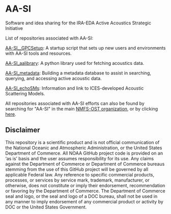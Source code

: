 # AA-SI
Software and idea sharing for the IRA-EDA Active Acoustics Strategic Initiative

List of repositories associated with AA-SI:

[AA-SI__GPCSetup](https://github.com/nmfs-ost/AA-SI_GPCSetup): A startup script that sets up new users and environments with AA-SI tools and resources.

[AA-SI_aalibrary](https://github.com/nmfs-ost/AA-SI_aalibrary): A python library used for fetching acoustics data.

[AA-SI_metadata](https://github.com/nmfs-ost/AA-SI_metadata): Building a metadata database to assist in searching, querying, and accessing active acoustic data.

[AA-SI_echoSMs](https://github.com/nmfs-ost/AA-SI_echoSMs): Information and link to ICES-developed Acoustic Scattering Models.

All repositories associated with AA-SI efforts can also be found by searching for "AA-SI" in the main [NMFS-OST organization](https://github.com/nmfs-ost), or by clicking [here](https://github.com/orgs/nmfs-ost/repositories?q=AA).


## Disclaimer
This repository is a scientific product and is not official communication of the National Oceanic and Atmospheric Administration, or the United States Department of Commerce. All NOAA GitHub project code is provided on an ‘as is’ basis and the user assumes responsibility for its use. Any claims against the Department of Commerce or Department of Commerce bureaus stemming from the use of this GitHub project will be governed by all applicable Federal law. Any reference to specific commercial products,  processes, or services by service mark, trademark, manufacturer, or otherwise, does not constitute or imply their endorsement, recommendation or favoring by the Department of Commerce. The Department of Commerce seal and logo, or the seal and logo of a DOC bureau, shall not be used in any manner to imply endorsement of any commercial product or activity by DOC or the United States Government.

